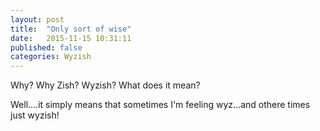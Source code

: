 ```yaml
---
layout: post
title:  "Only sort of wise"
date:   2015-11-15 10:31:11
published: false
categories: Wyzish
---
```


Why? Why Zish?  Wyzish?  What does it mean? 

Well....it simply means that sometimes I'm feeling wyz...and othere times just
wyzish!



